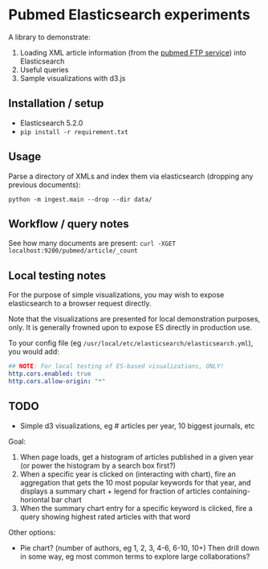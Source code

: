 # Pubmed Elasticsearch experiments

A library to demonstrate:

1. Loading XML article information (from the 
  [pubmed FTP service](https://www.ncbi.nlm.nih.gov/pmc/tools/ftp/)) into Elasticsearch
2. Useful queries
3. Sample visualizations with d3.js

## Installation / setup
- Elasticsearch 5.2.0
- `pip install -r requirement.txt`

## Usage
Parse a directory of XMLs and index them via elasticsearch (dropping any previous documents):

`python -m ingest.main --drop --dir data/ `

## Workflow / query notes
See how many documents are present: `curl -XGET localhost:9200/pubmed/article/_count`

## Local testing notes
For the purpose of simple visualizations, you may wish to expose elasticsearch to a browser request directly. 

Note that the visualizations are presented for local demonstration purposes, only. It is generally frowned upon to 
expose ES directly in production use.


To your config file (eg `/usr/local/etc/elasticsearch/elasticsearch.yml`), you would add:
```yml
## NOTE: For local testing of ES-based visualizations, ONLY!
http.cors.enabled: true
http.cors.allow-origin: "*"
```


## TODO
- Simple d3 visualizations, eg # articles per year, 10 biggest journals, etc

Goal:
1. When page loads, get a histogram of articles published in a given year (or power the histogram by a search box first?)
2. When a specific year is clicked on (interacting with chart), fire an aggregation that gets the 10 most popular 
    keywords for that year, and displays a summary chart + legend for fraction of articles containing- horiontal bar chart
3. When the summary chart entry for a specific keyword is clicked, fire a query showing highest rated articles with 
    that word 
    
    
Other options:
- Pie chart? (number of authors, eg 1, 2, 3, 4-6, 6-10, 10+) Then drill down in some way, eg most common terms to explore large collaborations?